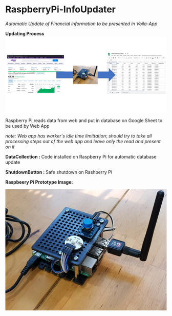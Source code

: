 <h1> RaspberryPi-InfoUpdater </h1>
<i>Automatic Update of Financial information to be presented in Voila-App</i><br />

<b> Updating Process </b>
<img src=https://github.com/hkbtotw/RaspberryPi-InfoUpdater/blob/master/Process.JPG alt="Demo UI" width="1000"/>

<p> Raspberry Pi reads data from web and put in database on Google Sheet to be used by Web App </p>
<i> note: Web app has worker's idle time limittation; should try to take all processing steps out of the web app and leave only the read and present on it </i>

<b> DataCollection  : </b> Code installed on Raspberry Pi for automatic database update <br />

<b> ShutdownButton  : </b> Safe shutdown on Rashberry Pi <br />

<b>Raspbeery Pi Prototype Image:<br/></b>

<img src=https://github.com/hkbtotw/RaspberryPi-InfoUpdater/blob/master/RPI_Prototype.JPG alt="Prototype" width="1000"/>
